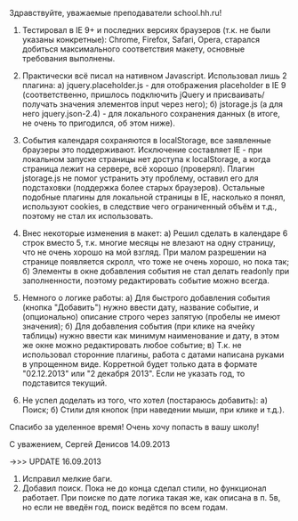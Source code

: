 Здравствуйте, уважаемые преподаватели school.hh.ru!

1) Тестировал в IE 9+ и последних версиях браузеров (т.к. не были указаны конкретные): Chrome, Firefox, Safari, Opera, старался добиться максимального соответствия макету, основные требования выполнены.

2) Практически всё писал на нативном Javascript. Использовал лишь 2 плагина:
а) jquery.placeholder.js - для отображения placeholder в IE 9 (соответственно, пришлось подключить jQuery и присваивать/получать значения элементов input через него);
б) jstorage.js (а для него jquery.json-2.4) - для локального сохранения данных (в итоге, не очень то пригодился, об этом ниже).

3) События календаря сохраняются в localStorage, все заявленные браузеры это поддерживают. Исключение составляет IE - при локальном запуске страницы нет доступа к localStorage, а когда страница лежит на сервере, всё хорошо (проверял). Плагин jstorage.js не помог устранить эту проблему, оставил его для подстаховки (поддержка более старых браузеров). Остальные подобные плагины для локальной страницы в IE, насколько я понял, используют cookies, в следствие чего ограниченный объём и т.д., поэтому не стал их использовать.

4) Внес некоторые изменения в макет:
а) Решил сделать в календаре 6 строк вместо 5, т.к. многие месяцы не влезают на одну страницу, что не очень хорошо на мой взгляд. При малом разрешении на странице появляется скролл, что тоже не очень хорошо, но пока так;
б) Элементы в окне добавления события не стал делать readonly при заполненности, поэтому редактировать событие можно всегда.

5) Немного о логике работы:
а) Для быстрого добавления события (кнопка "Добавить") нужно ввести дату, название событие, и (опционально) описание строго через запятую (пробелы не имеют значения);
б) Для добавления события (при клике на ячейку таблицы) нужно ввести как минимум наименование и дату, в этом же окне можно редактировать любое событие;
в) Т.к. не использовал сторонние плагины, работа с датами написана руками в упрощенном виде. Корретной будет только дата в формате "02.12.2013" или "2 декабря 2013". Если не указать год, то подставится текущий.

6) Не успел доделать из того, что хотел (постараюсь добавить):
а) Поиск;
б) Стили для кнопок (при наведении мыши, при клике и т.д.).

Спасибо за уделенное время! Очень хочу попасть в вашу школу!

С уважением,
Сергей Денисов
14.09.2013


->>> UPDATE 16.09.2013
1) Исправил мелкие баги.
2) Добавил поиск. Пока не до конца сделал стили, но функционал работает. При поиске по дате логика такая же, как описана в п. 5в, но если не введён год, поиск ведётся по всем годам.